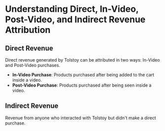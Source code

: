 # Understanding Direct, In-Video, Post-Video, and Indirect Revenue Attribution 

## Direct Revenue

Direct revenue generated by Tolstoy can be attributed in two ways: In-Video and Post-Video purchases.

- **In-Video Purchase**: Products purchased after being added to the cart inside a video.
- **Post-Video Purchase**: Products purchased after being seen inside a video.

## Indirect Revenue

Revenue from anyone who interacted with Tolstoy but didn't make a direct purchase.
